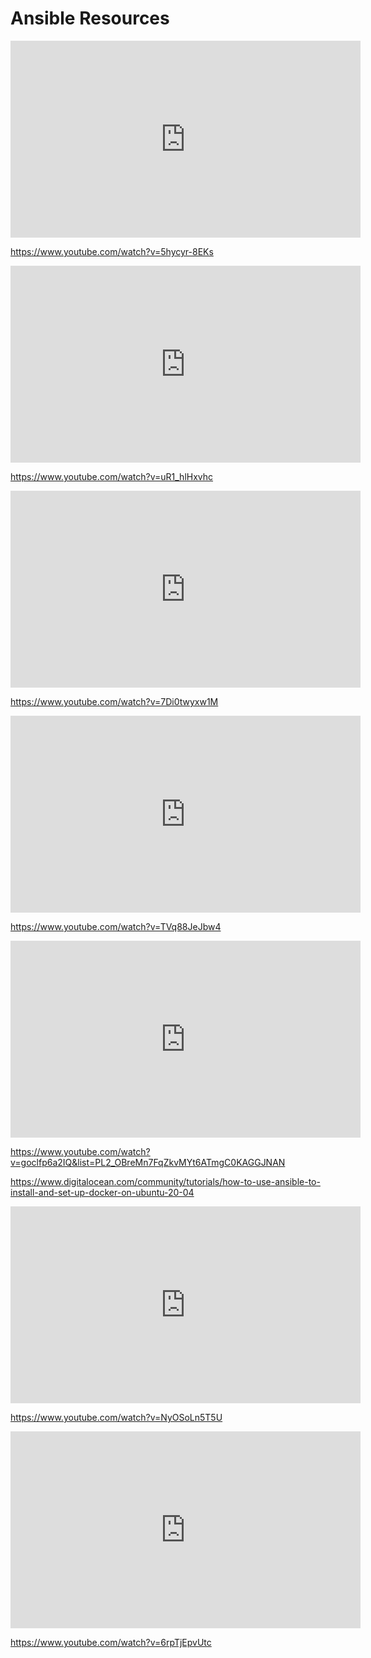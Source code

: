 # Ansible Resources

<iframe width="560" height="315" src="https://www.youtube.com/embed/5hycyr-8EKs?si=0ZXddZyDW3PTQm4o" title="YouTube video player" frameborder="0" allow="accelerometer; autoplay; clipboard-write; encrypted-media; gyroscope; picture-in-picture; web-share" referrerpolicy="strict-origin-when-cross-origin" allowfullscreen></iframe>

https://www.youtube.com/watch?v=5hycyr-8EKs

<iframe width="560" height="315" src="https://www.youtube.com/embed/uR1_hlHxvhc?si=4Hf1VdSpwn69STTl" title="YouTube video player" frameborder="0" allow="accelerometer; autoplay; clipboard-write; encrypted-media; gyroscope; picture-in-picture; web-share" referrerpolicy="strict-origin-when-cross-origin" allowfullscreen></iframe>

https://www.youtube.com/watch?v=uR1_hlHxvhc

<iframe width="560" height="315" src="https://www.youtube.com/embed/7Di0twyxw1M?si=h1i8AljJOobB-5qk" title="YouTube video player" frameborder="0" allow="accelerometer; autoplay; clipboard-write; encrypted-media; gyroscope; picture-in-picture; web-share" referrerpolicy="strict-origin-when-cross-origin" allowfullscreen></iframe>

https://www.youtube.com/watch?v=7Di0twyxw1M

<iframe width="560" height="315" src="https://www.youtube.com/embed/TVq88JeJbw4?si=3KJGXhKkQIOnMYI8" title="YouTube video player" frameborder="0" allow="accelerometer; autoplay; clipboard-write; encrypted-media; gyroscope; picture-in-picture; web-share" referrerpolicy="strict-origin-when-cross-origin" allowfullscreen></iframe>

https://www.youtube.com/watch?v=TVq88JeJbw4

<iframe width="560" height="315" src="https://www.youtube.com/embed/goclfp6a2IQ?si=HouAqwEqaxNmQ_xp" title="YouTube video player" frameborder="0" allow="accelerometer; autoplay; clipboard-write; encrypted-media; gyroscope; picture-in-picture; web-share" referrerpolicy="strict-origin-when-cross-origin" allowfullscreen></iframe>

https://www.youtube.com/watch?v=goclfp6a2IQ&list=PL2_OBreMn7FqZkvMYt6ATmgC0KAGGJNAN

https://www.digitalocean.com/community/tutorials/how-to-use-ansible-to-install-and-set-up-docker-on-ubuntu-20-04

<iframe width="560" height="315" src="https://www.youtube.com/embed/NyOSoLn5T5U?si=IRFlxSHsJp7gxIc0" title="YouTube video player" frameborder="0" allow="accelerometer; autoplay; clipboard-write; encrypted-media; gyroscope; picture-in-picture; web-share" referrerpolicy="strict-origin-when-cross-origin" allowfullscreen></iframe>

https://www.youtube.com/watch?v=NyOSoLn5T5U

<iframe width="560" height="315" src="https://www.youtube.com/embed/6rpTjEpvUtc?si=M16zU799sjR0pQvx" title="YouTube video player" frameborder="0" allow="accelerometer; autoplay; clipboard-write; encrypted-media; gyroscope; picture-in-picture; web-share" referrerpolicy="strict-origin-when-cross-origin" allowfullscreen></iframe>

https://www.youtube.com/watch?v=6rpTjEpvUtc
